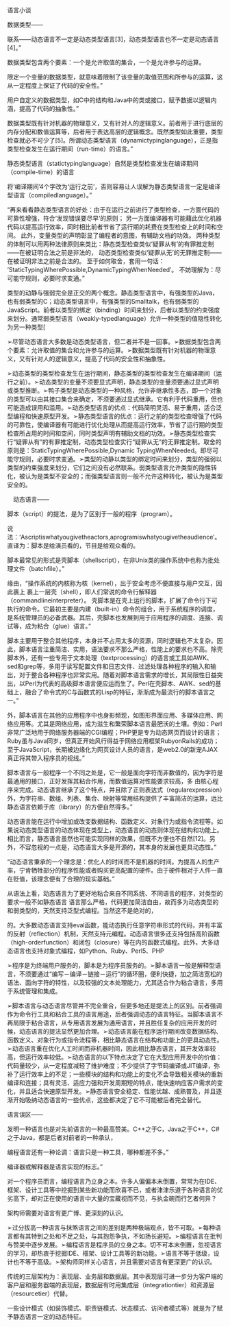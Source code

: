 语言小谈




数据类型——



联系——动态语言不一定是动态类型语言[3]，动态类型语言也不一定是动态语言[4]。”


数据类型包含两个要素：一个是允许取值的集合，一个是允许参与的运算。




限定一个变量的数据类型，就意味着限制了该变量的取值范围和所参与的运算，这从一定程度上保证了代码的安全性。”



用户自定义的数据类型，如C中的结构和Java中的类或接口，赋予数据以逻辑内涵，提高了代码的抽象性。”



数据类型既有针对机器的物理意义，又有针对人的逻辑意义。前者用于进行底层的内存分配和数值运算等，后者用于表达高层的逻辑概念。既然类型如此重要，类型检查就必不可少了[5]。所谓动态类型语言（dynamictypinglanguage），正是指类型检查发生在运行期间（run-time）的语言。”



静态类型语言（statictypinglanguage）自然是类型检查发生在编译期间（compile-time）的语言



将‘编译期间’4个字改为‘运行之前’，否则容易让人误解为静态类型语言一定是编译型语言（compiledlanguage）。”




“再来看看静态类型语言的好处：由于在运行之前进行了类型检查，一方面代码的可靠性增强，符合‘发现错误要尽早’的原则；
另一方面编译器有可能藉此优化机器代码以提高运行效率，同时相比前者节省了运行期的耗费在类型检查上的时间和空间。
此外，变量类型的声明彰显了编程者的意图，有辅助文档的功效。
两种类型的体制可以用两种法律原则来类比：静态类型检查类似‘疑罪从有’的有罪推定制——在被证明合法之前是非法的，
动态类型检查类似‘疑罪从无’的无罪推定制——在被证明非法之前是合法的。
至于如何取舍，套用一句话：
‘StaticTypingWherePossible,DynamicTypingWhenNeeded’。
不妨理解为：尽可能守规则，必要时求变通。”



类型的动静与强弱完全是正交的两个概念。静态类型语言中，有强类型的Java，也有弱类型的C；动态类型语言中，有强类型的Smalltalk，也有弱类型的JavaScript。前者以类型的绑定（binding）时间来划分，后者以类型的约束强度来划分。通常弱类型语言（weakly-typedlanguage）允许一种类型的值隐性转化为另一种类型[



➢尽管动态语言大多数是动态类型语言，但二者并不是一回事。➢数据类型包含两个要素：允许取值的集合和允许参与的运算。➢数据类型既有针对机器的物理意义，又有针对人的逻辑意义，提高了代码的安全性和抽象性。



➢动态类型的类型检查发生在运行期间，静态类型的类型检查发生在编译期间（运行之前）。➢动态类型的变量不须要显式声明，静态类型的变量须要通过显式声明或类型推断。➢鸭子类型是动态类型的一种风格，允许非继承性多态，即一个对象的类型可以由其接口集合来确定，不须要通过显式继承。它有利于代码重用，但也可能造成误用和滥用。➢动态类型语言的优点：代码简明灵活、易于重用，适合泛型编程和快速原型开发。➢静态类型语言的优点：运行之前的类型检查增强了代码的可靠性，使编译器有可能进行优化处理从而提高运行效率，节省了运行期的类型检查所占用的时间和空间，同时类型声明有辅助文档的功效。➢静态类型检查实行“疑罪从有”的有罪推定制，动态类型检查实行“疑罪从无”的无罪推定制。取舍的原则是：StaticTypingWherePossible,Dynamic
TypingWhenNeeded。即尽可能守规则，必要时求变通。➢类型的动静以类型的绑定时间来划分，类型的强弱以类型的约束强度来划分，它们之间没有必然联系。弱类型语言允许类型的隐性转化，被认为是类型不安全的；而强类型语言则一般不允许这种转化，被认为是类型安全的。



　动态语言——



脚本（script）的提法，是为了区别于一般的程序（program）。



说法：‘Ascriptiswhatyougivetheactors,aprogramiswhatyougivetheaudience’。直译为：脚本是给演员看的，节目是给观众看的。



脚本最常见的形式是壳脚本（shellscript），在非Unix类的操作系统中也称为批处理文件（batchfile）。”




缘由，“操作系统的内核称为核（kernel），出于安全考虑不便直接与用户交互，因此裹上
裹上一层壳（shell），即人们常说的命令行解释器（commandlineinterpreter）。
壳脚本是在壳上运行的脚本，扩展了命令行下可执行的命令。它最初主要是内建（built-in）命令的组合，用于系统程序的调度，是系统管理员的必备武器。其后，壳脚本也发展到用于应用程序的调度、连接、调试等，成为粘合（glue）语言。”

脚本主要用于整合其他程序，本身并不占用太多的资源，同时逻辑也不太复杂。因此，脚本语言注重简洁、实用，语法要求不那么严格，性能上的要求也不高。除壳脚本外，还有一些专用于文本处理（textprocessing）的语言或工具如AWK、sed和grep等，多用于读写配置文件和日志文件、过滤处理各种程序的输入和输出，对于整合各种程序也非常实用。随着对脚本语言需求的增长，其局限性日益突出，以Perl为代表的高级脚本语言便应运而生了。Perl在壳脚本、AWK、sed的基础上，融合了命令式的C与函数式的Lisp的特征，渐渐成为最流行的脚本语言之一。”



外，脚本语言在其他的应用程序中也身影频现，如图形界面应用、多媒体应用、网络应用等。尤其是网络应用，成为滋生和繁荣脚本语言最肥沃的土壤。例如：Perl非常广泛地用于网络服务器端的CGI编程；PHP更是专为动态网页而设计的语言；Ruby虽与Java同岁，但真正开始风行得益于网络应用框架RubyonRails的成功；至于JavaScript，长期被边缘化为网页设计人员的语言，是web2.0的新宠AJAX真正将其带入程序员的视线。”



脚本语言与一般程序一个不同之处是，它一般是面向字符而非数值的，因为字符是最通用的接口，正好发挥其粘合作用，而数值运算对性能要求较高，多
由核心程序来完成。动态语言继承了这个特点，并且除了正则表达式（regularexpression）外，为字符串、数组、列表、集合、映射等常用结构提供了丰富简洁的运算，远比静态语言依赖于库（library）的方便自然得多。”







动态语言能在运行中增加或改变数据结构、函数定义、对象行为或指令流程等。如果说动态类型语言的动态体现在类型上，动态语言的动态则体现在结构和功能上。相比而言，静态语言虽然也可能实现同样的效果，但既不方便也不自然[12]。另外，不容忽视的一点是，动态语言大多是开源的，其本身的发展也更具动态性。”



“动态语言秉承的一个理念是：优化人的时间而不是机器的时间。为提高人的生产率，宁肯牺牲部分的程序性能或者购买更高配置的硬件。由于硬件相对于人件一直在贬值，该理念便有了合理的现实基础。”



从语法上看，动态语言为了更好地粘合来自不同系统、不同语言的程序，对类型的要求一般不如静态语言
语言那么严格，代码更加简洁自由，故而多为动态类型的和弱类型的，天然支持泛型式编程。当然这不是绝对的，





的。大多数动态语言支持eval函数，能动态执行任意字符串形式的代码，并有丰富的反射（reflection）机制，天然支持元编程。动态语言很多还支持包括高阶函数（high-orderfunction）和闭包（closure）等在内的函数式编程。此外，大多动态语言也支持对象式编程，如Python、Ruby、Perl5、PHP



➢程序是为终端用户服务的，脚本是为程序员服务的。➢脚本语言一般是解释型语言，不须要通过“编写－编译－链接－运行”的循环圈，便利快捷，加之简洁宽松的语法、面向字符的特性，以及较强的文本处理能力，尤其适合作为粘合语言，多用于系统管理和集成。



➢脚本语言与动态语言尽管并不完全重合，但更多地还是提法上的区别。前者强调作为命令行工具和粘合工具的语言用途，后者强调动态的语言特征。当脚本语言不再局限于粘合语言，从专用语言发展为通用语言，并且胜任复杂的应用开发的时候，动态语言的提法显然更加合理。➢动态语言能在程序运行期间改变数据结构、函数定义、对象行为或指令流程等，相比静态语言在结构和功能上的更具动态性。➢动态语言重在优化人工时间而非机器时间，因此相比静态语言，其开发效率较高，但运行效率较低。➢动态语言的以下特点决定了它在大型应用开发中的价值：代码量较少，从一定程度减轻了维护难度；不少提供了字节码编译或JIT编译，弥补了运行效率上的不足；一些模块的结构和功能上的变化不会导致相关模块的重新编译和连接；具有灵活、适应力强和开发周期短的特点，能快速响应客户需求的变化，并且适合快速原型开发。➢静态语言安全稳定、性能优越、成熟普及，并且逐渐开始吸纳动态语言的一些优点，这些都决定了它不可能被后者完全替代。



语言误区——




发明一种语言也是对先前语言的一种最高赞美。C++之于C，Java之于C++，C#之于Java，都是后者对前者的一种承认，



编程语言还有一种论调：语言只是一种工具，哪种都差不多。”




编译器或解释器是语言实现的标志。”




对一个程序员而言，编程语言乃立身之本。许多人偏偏本末倒置，常常为在IDE、框架、设计工具等中挖掘到某些新功能而欣喜不已，或者津津乐道于各种语言的优劣高下，却对正在使用的语言中大量的宝藏视而不见，与执金碗而行乞者何异？



架构师需要对语言有更广博、更深刻的认识。





➢过分拔高一种语言与抹煞语言之间的差别是两种极端观点，皆不可取。➢每种语言都有其特到之处和不足之处，与其抱怨争执，不如扬长避短。➢编程语言在批判与赞美中逐步发展。➢编程语言是程序员的立身之本。切不可本末倒置，忽视语言的学习，却热衷于挖掘IDE、框架、设计工具等的新功能。➢语言不等于低级，设计也不等于高级。➢架构师同样关心语言，并且需要对语言有更深更广的认识。



传统的三层架构为：表现层、业务层和数据层。其中表现层可进一步分为客户端的客户层和服务器端的表现层，数据层有时用集成层（integrationtier）和资源层（resourcetier）代替。



一些设计模式（如装饰模式、职责链模式、状态模式、访问者模式等）就是为了赋予静态语言一定的动态特征。










